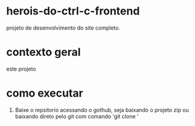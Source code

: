 # herois-do-ctrl-c-frontend
projeto de desenvolvimento do site completo.

# contexto geral
este projeto


# como executar
1. Baixe o repsitorio acessando o gothub, seja baixando o projeto zip ou baixando direto pelo git com comando 'git clone  <nome so repositorio>'